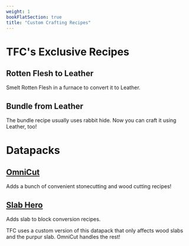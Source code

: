 ```yaml
---
weight: 1
bookFlatSection: true
title: "Custom Crafting Recipes"
---
```


# TFC's Exclusive Recipes

## Rotten Flesh to Leather

Smelt Rotten Flesh in a furnace to convert it to Leather.

## Bundle from Leather

The bundle recipe usually uses rabbit hide. Now you can craft it using Leather, too!

# Datapacks

## [OmniCut](https://modrinth.com/datapack/omnicut-better-wood-stone-cutter/version/1.11.0+1.20?hl=en-US)

Adds a bunch of convenient stonecutting and wood cutting recipes!

## [Slab Hero](https://github.com/Treeway7/slab_hero)

Adds slab to block conversion recipes.

TFC uses a custom version of this datapack that only affects wood slabs and the purpur slab. OmniCut handles the rest!

